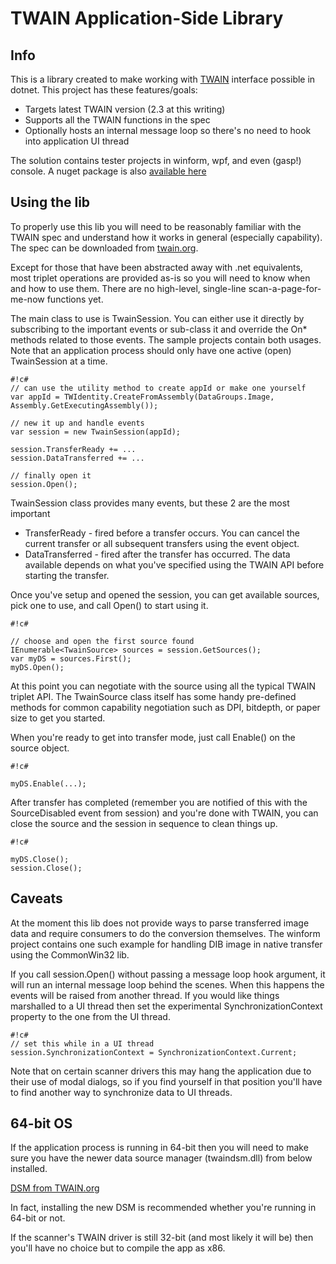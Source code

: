 TWAIN Application-Side Library
==============================

Info
--------------------------------------
This is a library created to make working with [TWAIN](http://twain.org/) interface possible in dotnet. 
This project has these features/goals:

* Targets latest TWAIN version (2.3 at this writing)
* Supports all the TWAIN functions in the spec
* Optionally hosts an internal message loop so there's no need to hook into application UI thread
 
The solution contains tester projects in winform, wpf, and even (gasp!) console. 
A nuget package is also [available here](https://www.nuget.org/packages/ntwain)

Using the lib
--------------------------------------
To properly use this lib you will need to be reasonably familiar with the TWAIN spec
and understand how it works in general (especially capability). 
The spec can be downloaded from [twain.org](http://twain.org/). 

Except for those that have been abstracted away with .net equivalents, most triplet operations are 
provided as-is so you will need to know when and how to use them. 
There are no high-level, single-line scan-a-page-for-me-now functions yet.

The main class to use is TwainSession. You can either use it directly by subscribing
to the important events or sub-class it and override the On* methods related to those events.
The sample projects contain both usages. Note that an application process should only
have one active (open) TwainSession at a time.

```
#!c#
// can use the utility method to create appId or make one yourself
var appId = TWIdentity.CreateFromAssembly(DataGroups.Image, Assembly.GetExecutingAssembly());

// new it up and handle events
var session = new TwainSession(appId);

session.TransferReady += ...
session.DataTransferred += ...

// finally open it
session.Open();

```

TwainSession class provides many events, but these 2 are the most important

* TransferReady - fired before a transfer occurs. You can cancel the current transfer 
or all subsequent transfers using the event object.
* DataTransferred - fired after the transfer has occurred. The data available depends on 
what you've specified using the TWAIN API before starting the transfer.


Once you've setup and opened the session, you can get available sources, pick one to use,
and call Open() to start using it.


```
#!c#

// choose and open the first source found
IEnumerable<TwainSource> sources = session.GetSources();
var myDS = sources.First();
myDS.Open();

```

At this point you can negotiate with the source using all the typical TWAIN triplet API.
The TwainSource class itself has some handy pre-defined methods for common capability negotiation
such as DPI, bitdepth, or paper size to get you started.

When you're ready to get into transfer mode, just call Enable() on the source object.

```
#!c#

myDS.Enable(...);

```

After transfer has completed (remember you are notified of this with the SourceDisabled event from session) 
and you're done with TWAIN, you can close the source and the session in sequence to clean things up.

```
#!c#

myDS.Close();
session.Close();

```


Caveats
--------------------------------------
At the moment this lib does not provide ways to parse transferred image data and require
consumers to do the conversion themselves. The winform project contains one such 
example for handling DIB image in native transfer using the CommonWin32 lib.

If you call session.Open() without passing a message loop hook argument, it will run an 
internal message loop behind the scenes. When this happens the events will be raised from another thread. 
If you would like things marshalled to a UI thread then set the experimental SynchronizationContext property
to the one from the UI thread. 

```
#!c#
// set this while in a UI thread
session.SynchronizationContext = SynchronizationContext.Current;

```
Note that on certain scanner drivers this may hang the 
application due to their use of modal dialogs, so if you find yourself in that position 
you'll have to find another way to synchronize data to UI threads. 


64-bit OS
--------------------------------------
If the application process is running in 64-bit then you will need to make sure you have the 
newer data source manager (twaindsm.dll) from below installed. 

[DSM from TWAIN.org](http://sourceforge.net/projects/twain-dsm/files/TWAIN%20DSM%202%20Win/)

In fact, installing the new DSM is recommended whether you're running in 64-bit or not.

If the scanner's TWAIN driver is still 32-bit (and most likely it will be) then you'll have no choice but to
compile the app as x86.
